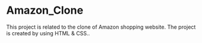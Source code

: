 # Amazon_Clone
This project is related to the clone of Amazon shopping website.
The project is created by using HTML & CSS..

